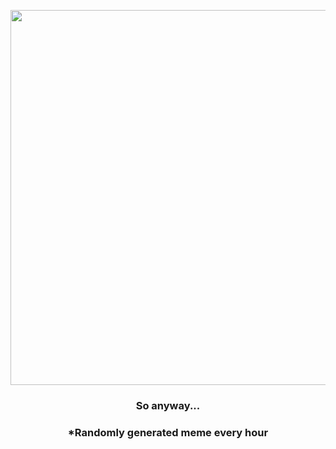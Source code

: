 <p align="center">
        <img src="https://i.redd.it/1fvj8khkt8y91.jpg" width="600" height="600">
        </p>
        <h3 align="center">So anyway...</h3>
        <h3 align="center">*Randomly generated meme every hour</h3>
    